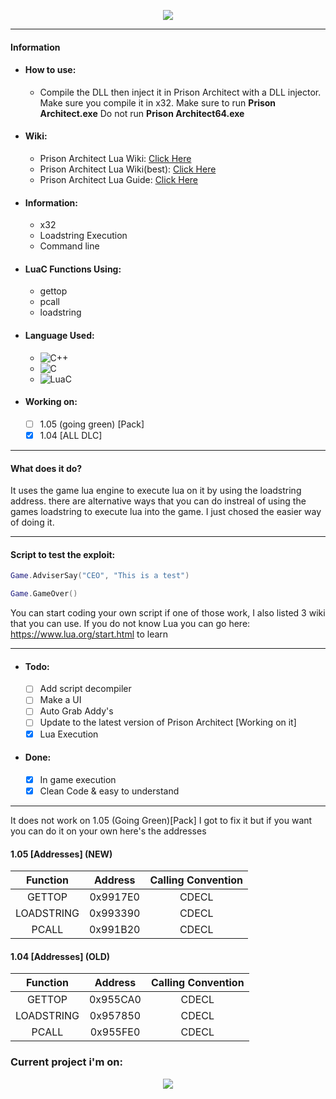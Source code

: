 <p align="center">
  <img src="https://prisonarchitect.paradoxwikis.com/images/thumb/7/7f/Prison_Architect_logo.png/300px-Prison_Architect_logo.png">
</p>

---

#### Information

  - #### How to use:
    - Compile the DLL then inject it in Prison Architect with a DLL injector. Make sure you compile it in x32. Make sure to run **Prison Architect.exe** Do not run **Prison Architect64.exe**
  - #### Wiki:
    - Prison Architect Lua Wiki: [Click Here](https://prisonarchitect.paradoxwikis.com/Lua)
    - Prison Architect Lua Wiki(best): [Click Here](https://www.prisonarchitectwiki.com/wiki/Modding_guide)
    - Prison Architect Lua Guide: [Click Here](https://steamcommunity.com/sharedfiles/filedetails/?id=480978426)
  - #### Information:
    - x32
    - Loadstring Execution
    - Command line
  - #### LuaC Functions Using:
    - gettop
    - pcall
    - loadstring
  - #### Language Used:
    - ![C++](https://img.shields.io/badge/-C++-fff?&logo=c%2b%2b&logoColor=00599C)
    - ![C](https://img.shields.io/badge/-C-fff?&logo=c&logoColor=00599C)
    - ![LuaC](https://img.shields.io/badge/-LuaC-fff?&logo=Lua&logoColor=00599C)
  - #### Working on:
	- [ ] 1.05 (going green) [Pack]
	- [X] 1.04 [ALL DLC]

---

#### What does it do?

It uses the game lua engine to execute lua on it by using the loadstring address.
there are alternative ways that you can do instreal of using the games loadstring
to execute lua into the game. I just chosed the easier way of doing it.

---

#### Script to test the exploit:
```lua
Game.AdviserSay("CEO", "This is a test")
```
```lua
Game.GameOver()	
```

You can start coding your own script if one of those work, I also listed 3 wiki that you can use.
If you do not know Lua you can go here: https://www.lua.org/start.html to learn

---

- #### Todo:
	- [ ] Add script decompiler
	- [ ] Make a UI
	- [ ] Auto Grab Addy's
	- [ ] Update to the latest version of Prison Architect [Working on it]
	- [x] Lua Execution
- #### Done:
  - [x] In game execution
  - [x] Clean Code & easy to understand
---

It does not work on 1.05 (Going Green)[Pack] I got to fix it but if you want you can do it on your own here's the addresses

#### 1.05 [Addresses] (NEW)

|  Function  | Address  | Calling Convention |
| :--------: | :------: | :----------------: |
|   GETTOP   | 0x9917E0 |       CDECL        |
| LOADSTRING | 0x993390 |       CDECL        |
|   PCALL    | 0x991B20 |       CDECL        |

#### 1.04 [Addresses] (OLD)

|  Function  | Address  | Calling Convention |
| :--------: | :------: | :----------------: |
|   GETTOP   | 0x955CA0 |       CDECL        |
| LOADSTRING | 0x957850 |       CDECL        |
|   PCALL    | 0x955FE0 |       CDECL        |

### Current project i'm on:

<p align="center">
  <img src="https://www.prisonarchitect.com/packs/media/start/gg-logo-1d490392.png">
</p>